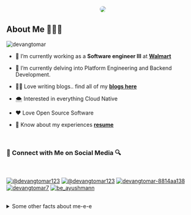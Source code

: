 <p align="center">
  <img style="border-radius: 25px;" src="./assets/images/main-copy.jpg" />
</p>
<h2 align="left">About Me 💁🏻‍♂️</h2>
<!-- <h1 align="center">Hi 👋, I'm Devang Tomar</h1> -->
<!-- <h3 align="center">Senior Software Engineer working in Bangalore, India</h3> -->

<p align="left"> <img src="https://komarev.com/ghpvc/?username=devangtomar&label=Profile%20views&color=0e75b6&style=flat" alt="devangtomar" /> </p>

- 🔭 I’m currently working as a **Software engineer III** at <a href="https://www.walmart.com/">**Walmart**</a>

- 🌱 I’m currently delving into Platform Engineering and Backend Development.

- 👨‍💻 Love writing blogs.. find all of my [**blogs here**](https://dev.to/devangtomar)

<!-- - 📝 I regularly write articles on [blog](https://devangtomar.medium.com/) -->

- 🌨️ Interested in everything Cloud Native

- ❤️ Love Open Source Software

- 📄 Know about my experiences [**resume**](https://drive.google.com/file/d/1IHLiohZ01EeT1DngaOzX1uEdWEdPz8bR/view)

<br>

<h3 align="left">🔗 Connect with Me on Social Media 🔍</h3><br>
<p align="left">
<a href="https://dev.to/devangtomar" target="blank"><img align="center" src="https://www.vectorlogo.zone/logos/devto/devto-ar21.svg" alt="@devangtomar123" height="30" width="40" /></a>
<a href="https://devangtomar.hashnode.dev/" target="blank"><img align="center" src="https://img.icons8.com/color/480/000000/hashnode.png" alt="@devangtomar123" height="30" width="40" /></a>
<a href="https://www.linkedin.com/in/devangtomar" target="blank"><img align="center" src="https://raw.githubusercontent.com/rahuldkjain/github-profile-readme-generator/master/src/images/icons/Social/linked-in-alt.svg" alt="devangtomar-8814aa138" height="30" width="40" /></a>
<!-- <a href="https://devangtomar.medium.com/" target="blank"><img align="center" src="https://raw.githubusercontent.com/rahuldkjain/github-profile-readme-generator/master/src/images/icons/Social/medium.svg" alt="@devangtomar123" height="30" width="40" /></a> -->
<a href="https://twitter.com/devangtomar7" target="blank"><img align="center" src="https://raw.githubusercontent.com/rahuldkjain/github-profile-readme-generator/master/src/images/icons/Social/twitter.svg" alt="devangtomar7" height="30" width="40" /></a>
<a href="https://instagram.com/be_ayushmann" target="blank"><img align="center" src="https://raw.githubusercontent.com/rahuldkjain/github-profile-readme-generator/master/src/images/icons/Social/instagram.svg" alt="be_ayushmann" height="30" width="40" /></a>
</p>
<br>

<details>

<summary>Some other facts about me-e-e</summary>

<br>
<h3 align="left">Languages and Tools:</h3><br>
<p align="left"> <a href="https://azure.microsoft.com/en-in/" target="_blank" rel="noreferrer"> <img src="https://www.vectorlogo.zone/logos/microsoft_azure/microsoft_azure-icon.svg" alt="azure" width="40" height="40"/> </a> <a href="https://www.gnu.org/software/bash/" target="_blank" rel="noreferrer"> <img src="https://www.vectorlogo.zone/logos/gnu_bash/gnu_bash-icon.svg" alt="bash" width="40" height="40"/> </a> <a href="https://www.w3schools.com/css/" target="_blank" rel="noreferrer"> <img src="https://raw.githubusercontent.com/devicons/devicon/master/icons/css3/css3-original-wordmark.svg" alt="css3" width="40" height="40"/> </a> <a href="https://www.docker.com/" target="_blank" rel="noreferrer"> <img src="https://raw.githubusercontent.com/devicons/devicon/master/icons/docker/docker-original-wordmark.svg" alt="docker" width="40" height="40"/> </a> <a href="https://firebase.google.com/" target="_blank" rel="noreferrer"> <img src="https://www.vectorlogo.zone/logos/firebase/firebase-icon.svg" alt="firebase" width="40" height="40"/> </a> <a href="https://flask.palletsprojects.com/" target="_blank" rel="noreferrer"> <img src="https://www.vectorlogo.zone/logos/pocoo_flask/pocoo_flask-icon.svg" alt="flask" width="40" height="40"/> </a> <a href="https://git-scm.com/" target="_blank" rel="noreferrer"> <img src="https://www.vectorlogo.zone/logos/git-scm/git-scm-icon.svg" alt="git" width="40" height="40"/> </a> <a href="https://grafana.com" target="_blank" rel="noreferrer"> <img src="https://www.vectorlogo.zone/logos/grafana/grafana-icon.svg" alt="grafana" width="40" height="40"/> </a> <a href="https://www.w3.org/html/" target="_blank" rel="noreferrer"> <img src="https://raw.githubusercontent.com/devicons/devicon/master/icons/html5/html5-original-wordmark.svg" alt="html5" width="40" height="40"/> </a> <a href="https://developer.mozilla.org/en-US/docs/Web/JavaScript" target="_blank" rel="noreferrer"> <img src="https://raw.githubusercontent.com/devicons/devicon/master/icons/javascript/javascript-original.svg" alt="javascript" width="40" height="40"/> </a> <a href="https://www.jenkins.io" target="_blank" rel="noreferrer"> <img src="https://www.vectorlogo.zone/logos/jenkins/jenkins-icon.svg" alt="jenkins" width="40" height="40"/> </a> <a href="https://www.elastic.co/kibana" target="_blank" rel="noreferrer"> <img src="https://www.vectorlogo.zone/logos/elasticco_kibana/elasticco_kibana-icon.svg" alt="kibana" width="40" height="40"/> </a> <a href="https://kubernetes.io" target="_blank" rel="noreferrer"> <img src="https://www.vectorlogo.zone/logos/kubernetes/kubernetes-icon.svg" alt="kubernetes" width="40" height="40"/> </a> <a href="https://www.linux.org/" target="_blank" rel="noreferrer"> <img src="https://raw.githubusercontent.com/devicons/devicon/master/icons/linux/linux-original.svg" alt="linux" width="40" height="40"/> </a> <a href="https://www.mongodb.com/" target="_blank" rel="noreferrer"> <img src="https://raw.githubusercontent.com/devicons/devicon/master/icons/mongodb/mongodb-original-wordmark.svg" alt="mongodb" width="40" height="40"/> </a> <a href="https://www.mysql.com/" target="_blank" rel="noreferrer"> <img src="https://raw.githubusercontent.com/devicons/devicon/master/icons/mysql/mysql-original-wordmark.svg" alt="mysql" width="40" height="40"/> </a> <a href="https://nodejs.org" target="_blank" rel="noreferrer"> <img src="https://raw.githubusercontent.com/devicons/devicon/master/icons/nodejs/nodejs-original-wordmark.svg" alt="nodejs" width="40" height="40"/> </a> <a href="https://pandas.pydata.org/" target="_blank" rel="noreferrer"> <img src="https://raw.githubusercontent.com/devicons/devicon/2ae2a900d2f041da66e950e4d48052658d850630/icons/pandas/pandas-original.svg" alt="pandas" width="40" height="40"/> </a> <a href="https://www.postgresql.org" target="_blank" rel="noreferrer"> <img src="https://raw.githubusercontent.com/devicons/devicon/master/icons/postgresql/postgresql-original-wordmark.svg" alt="postgresql" width="40" height="40"/> </a> <a href="https://postman.com" target="_blank" rel="noreferrer"> <img src="https://www.vectorlogo.zone/logos/getpostman/getpostman-icon.svg" alt="postman" width="40" height="40"/> </a> <a href="https://www.python.org" target="_blank" rel="noreferrer"> <img src="https://raw.githubusercontent.com/devicons/devicon/master/icons/python/python-original.svg" alt="python" width="40" height="40"/> </a> <a href="https://tailwindcss.com/" target="_blank" rel="noreferrer" > <img src="https://www.vectorlogo.zone/logos/tailwindcss/tailwindcss-icon.svg" alt="tailwind" width="40" height="40"/ > </a> </p>

<br>

<p><img align="center" src="https://github-readme-stats.vercel.app/api/top-langs?username=devangtomar&show_icons=true&locale=en&layout=compact&langs_count=8&hide=php,powershell&theme=github_dark"  alt="devangtomar"  /></p>

<br>

<p>&nbsp;<img align="center" src="https://github-readme-stats.vercel.app/api?username=devangtomar&show_icons=true&locale=en&theme=github_dark" alt="devangtomar"  /></p>

<br>

<p><img align="center" src="https://github-readme-streak-stats.herokuapp.com/?user=devangtomar&theme=dark&dates=DDDDDD&currStreakLabel=268EDD&sideLabels=268EDD" alt="devangtomar"  /></p>

</details>
